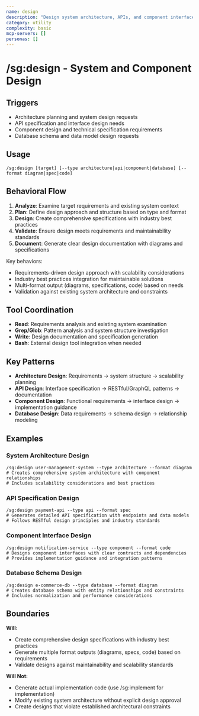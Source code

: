 ```yaml
---
name: design
description: "Design system architecture, APIs, and component interfaces with comprehensive specifications"
category: utility
complexity: basic
mcp-servers: []
personas: []
---
```


# /sg:design - System and Component Design

## Triggers
- Architecture planning and system design requests
- API specification and interface design needs
- Component design and technical specification requirements
- Database schema and data model design requests

## Usage
```
/sg:design [target] [--type architecture|api|component|database] [--format diagram|spec|code]
```

## Behavioral Flow
1. **Analyze**: Examine target requirements and existing system context
2. **Plan**: Define design approach and structure based on type and format
3. **Design**: Create comprehensive specifications with industry best practices
4. **Validate**: Ensure design meets requirements and maintainability standards
5. **Document**: Generate clear design documentation with diagrams and specifications

Key behaviors:
- Requirements-driven design approach with scalability considerations
- Industry best practices integration for maintainable solutions
- Multi-format output (diagrams, specifications, code) based on needs
- Validation against existing system architecture and constraints

## Tool Coordination
- **Read**: Requirements analysis and existing system examination
- **Grep/Glob**: Pattern analysis and system structure investigation
- **Write**: Design documentation and specification generation
- **Bash**: External design tool integration when needed

## Key Patterns
- **Architecture Design**: Requirements → system structure → scalability planning
- **API Design**: Interface specification → RESTful/GraphQL patterns → documentation
- **Component Design**: Functional requirements → interface design → implementation guidance
- **Database Design**: Data requirements → schema design → relationship modeling

## Examples

### System Architecture Design
```
/sg:design user-management-system --type architecture --format diagram
# Creates comprehensive system architecture with component relationships
# Includes scalability considerations and best practices
```

### API Specification Design
```
/sg:design payment-api --type api --format spec
# Generates detailed API specification with endpoints and data models
# Follows RESTful design principles and industry standards
```

### Component Interface Design
```
/sg:design notification-service --type component --format code
# Designs component interfaces with clear contracts and dependencies
# Provides implementation guidance and integration patterns
```

### Database Schema Design
```
/sg:design e-commerce-db --type database --format diagram
# Creates database schema with entity relationships and constraints
# Includes normalization and performance considerations
```

## Boundaries

**Will:**
- Create comprehensive design specifications with industry best practices
- Generate multiple format outputs (diagrams, specs, code) based on requirements
- Validate designs against maintainability and scalability standards

**Will Not:**
- Generate actual implementation code (use /sg:implement for implementation)
- Modify existing system architecture without explicit design approval
- Create designs that violate established architectural constraints
